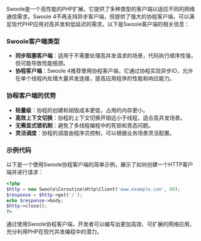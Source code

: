 Swoole是一个高性能的PHP扩展，它提供了多种类型的客户端以适应不同的网络通信需求。Swoole 4不再支持异步客户端，但提供了强大的协程客户端，可以满足现代PHP应用对高并发和低延迟的需求。以下是Swoole客户端的相关信息：

### Swoole客户端类型

- **同步阻塞客户端**：适用于不需要处理高并发请求的场景，代码执行顺序性强，但可能导致性能瓶颈。
- **协程客户端**：Swoole 4推荐使用协程客户端，它通过协程实现异步IO，允许在单个线程内处理大量并发连接，提高应用程序的性能和响应能力。

### 协程客户端的优势

- **轻量级**：协程的创建和销毁成本更低，占用的内存更小。
- **高效上下文切换**：协程的上下文切换开销远小于线程，适合高并发场景。
- **无需显式锁机制**：避免了多线程编程中的死锁和竞态问题。
- **灵活调度**：协程的调度由程序员控制，可以根据业务场景灵活配置。

### 示例代码

以下是一个使用Swoole协程客户端的简单示例，展示了如何创建一个HTTP客户端并进行请求：

```php
<?php
$http = new Swoole\Coroutine\Http\Client('www.example.com', 80);
$response = $http->get('/');
echo $response->body;
$http->close();
?>
```

通过使用Swoole协程客户端，开发者可以编写出更加高效、可扩展的网络应用，充分利用PHP在现代并发编程中的潜力。
